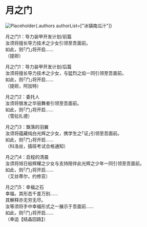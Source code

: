 # 月之门
![Placeholder](){.authors authorList=["冰镇南瓜汁"]}

月之门1：导力装甲开发计划/前篇  
汝须将擅长导力技术之少女引领至吾面前。  
如此，则｢门｣将开启……  
（提妲）

月之门1：导力装甲开发计划/后篇  
汝须将擅长导力技术之少女，与猛烈之焰一同引领至吾面前。  
如此，则｢门｣将开启……  
（提妲，阿加特）  

月之门2：委托人  
汝须将银发之华丽舞者引领至吾面前。  
如此，则｢门｣将开启……  
（雪拉扎德）  

月之门3：飘落的羽翼  
汝须将蕴藏纯白光辉之少女，携学生之｢证｣引领至吾面前。  
如此，则｢门｣将开启……  
（科洛丝，插班考试合格通知）

月之门4：启程的清晨  
汝须将旭日般辉耀之少女与支持陪伴此光辉之少年一同引领至吾面前。  
如此，则｢门｣将开启……  
（艾丝蒂尔，约修亚）

月之门5：幸福之石  
幸福，其形态千差万别……  
其解释亦无穷无尽。  
汝等须将手中幸福形式之一展示于吾面前……  
如此，则｢门｣将开启……  
（幸运【结晶回路】）


